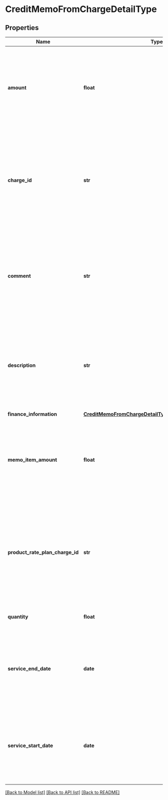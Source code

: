 # CreditMemoFromChargeDetailType

## Properties
Name | Type | Description | Notes
------------ | ------------- | ------------- | -------------
**amount** | **float** | The amount of the credit memo item.  **Note**: This field is only available if you set the &#x60;zuora-version&#x60; request header to &#x60;224.0&#x60; or later.  | [optional] 
**charge_id** | **str** | The ID of the product rate plan charge that the credit memo is created from.  **Note**: This field is not available if you set the &#x60;zuora-version&#x60; request header to &#x60;257.0&#x60; or later.  | 
**comment** | **str** | Comments about the product rate plan charge.  **Note**: This field is not available if you set the &#x60;zuora-version&#x60; request header to &#x60;257.0&#x60; or later.  | [optional] 
**description** | **str** | The description of the product rate plan charge.  **Note**: This field is only available if you set the &#x60;zuora-version&#x60; request header to &#x60;257.0&#x60; or later.  | [optional] 
**finance_information** | [**CreditMemoFromChargeDetailTypeAllOfFinanceInformation**](CreditMemoFromChargeDetailTypeAllOfFinanceInformation.md) |  | [optional] 
**memo_item_amount** | **float** | The amount of the credit memo item.  **Note**: This field is not available if you set the &#x60;zuora-version&#x60; request header to &#x60;224.0&#x60; or later.  | [optional] 
**product_rate_plan_charge_id** | **str** | The ID of the product rate plan charge that the credit memo is created from.  **Note**: This field is only available if you set the &#x60;zuora-version&#x60; request header to &#x60;257.0&#x60; or later.  | 
**quantity** | **float** | The number of units for the credit memo item.  | [optional] 
**service_end_date** | **date** | The service end date of the credit memo item. If not specified, the effective end date of the corresponding product rate plan will be used.  | [optional] 
**service_start_date** | **date** | The service start date of the credit memo item. If not specified, the effective start date of the corresponding product rate plan will be used.  | [optional] 

[[Back to Model list]](../README.md#documentation-for-models) [[Back to API list]](../README.md#documentation-for-api-endpoints) [[Back to README]](../README.md)


